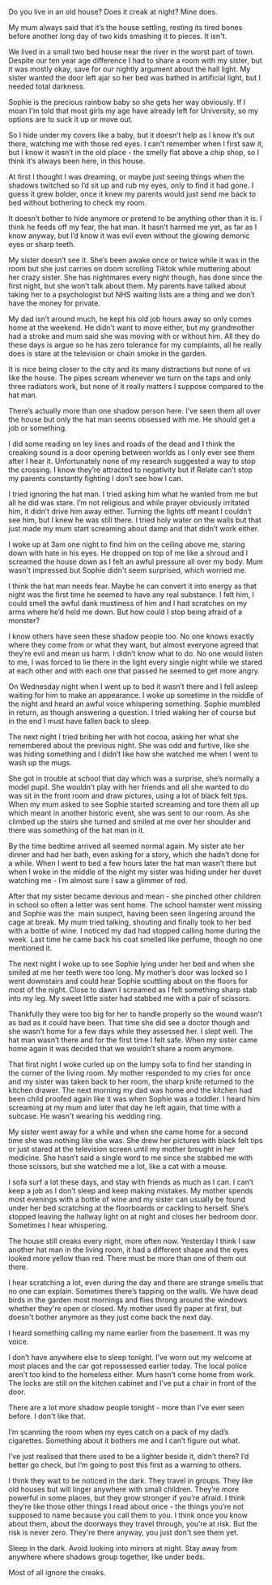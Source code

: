 Do you live in an old house? Does it creak at night? Mine does.

My mum always said that it’s the house settling, resting its tired bones before another long day of two kids smashing it to pieces. It isn't.

We lived in a small two bed house near the river in the worst part of town. Despite our ten year age difference I had to share a room with my sister, but it was mostly okay, save for our nightly argument about the hall light. My sister wanted the door left ajar so her bed was bathed in artificial light, but I needed total darkness.

Sophie is the precious rainbow baby so she gets her way obviously. If I moan I'm told that most girls my age have already left for University, so my options are to suck it up or move out.

So I hide under my covers like a baby, but it doesn’t help as I know it’s out there, watching me with those red eyes. I can’t remember when I first saw it, but I know it wasn’t in the old place - the smelly flat above a chip shop, so I think it’s always been here, in this house.

At first I thought I was dreaming, or maybe just seeing things when the shadows twitched so I’d sit up and rub my eyes, only to find it had gone. I guess it grew bolder, once it knew my parents would just send me back to bed without bothering to check my room.

It doesn’t bother to hide anymore or pretend to be anything other than it is. I think he feeds off my fear, the hat man. It hasn’t harmed me yet, as far as I know anyway, but I’d know it was evil even without the glowing demonic eyes or sharp teeth.

My sister doesn’t see it. She’s been awake once or twice while it was in the room but she just carries on doom scrolling Tiktok while muttering about her crazy sister. She has nightmares every night though, has done since the first night, but she won’t talk about them. My parents have talked about taking her to a psychologist but NHS waiting lists are a thing and we don’t have the money for private.

My dad isn’t around much, he kept his old job hours away so only comes home at the weekend. He didn’t want to move either, but my grandmother had a stroke and mum said she was moving with or without him. All they do these days is argue so he has zero tolerance for my complaints, all he really does is stare at the television or chain smoke in the garden. 

It is nice being closer to the city and its many distractions but none of us like the house. The pipes scream whenever we turn on the taps and only three radiators work, but none of it really matters I suppose compared to the hat man. 

There’s actually more than one shadow person here. I’ve seen them all over the house but only the hat man seems obsessed with me. He should get a job or something.

I did some reading on ley lines and roads of the dead and I think the creaking sound is a door opening between worlds as I only ever see them after I hear it. Unfortunately none of my research suggested a way to stop the crossing. I know they’re attracted to negativity but if Relate can’t stop my parents constantly fighting I don’t see how I can. 

I tried ignoring the hat man. I tried asking him what he wanted from me but all he did was stare. I’m not religious and while prayer obviously irritated him, it didn’t drive him away either. Turning the lights off meant I couldn’t see him, but I knew he was still there. I tried holy water on the walls but that just made my mum start screaming about damp and that didn’t work either.

I woke up at 3am one night to find him on the ceiling above me, staring down with hate in his eyes. He dropped on top of me like a shroud and I screamed the house down as I felt an awful pressure all over my body. Mum wasn't impressed but Sophie didn't seem surprised, which worried me.

I think the hat man needs fear. Maybe he can convert it into energy as that night was the first time he seemed to have any real substance. I felt him, I could smell the awful dank mustiness of him and I had scratches on my arms where he’d held me down. But how could I stop being afraid of a monster?

I know others have seen these shadow people too. No one knows exactly where they come from or what they want, but almost everyone agreed that they’re evil and mean us harm. I didn’t know what to do. No one would listen to me, I was forced to lie there in the light every single night while we stared at each other and with each one that passed he seemed to get more angry. 

On Wednesday night when I went up to bed it wasn’t there and I fell asleep waiting for him to make an appearance. I woke up sometime in the middle of the night and heard an awful voice whispering something. Sophie mumbled in return, as though answering a question. I tried waking her of course but in the end I must have fallen back to sleep.

The next night I tried bribing her with hot cocoa, asking her what she remembered about the previous night. She was odd and furtive, like she was hiding something and I didn’t like how she watched me when I went to wash up the mugs. 

She got in trouble at school that day which was a surprise, she’s normally a model pupil. She wouldn’t play with her friends and all she wanted to do was sit in the front room and draw pictures, using a lot of black felt tips. When my mum asked to see Sophie started screaming and tore them all up which meant in another historic event, she was sent to our room. As she climbed up the stairs she turned and smiled at me over her shoulder and there was something of the hat man in it. 

By the time bedtime arrived all seemed normal again. My sister ate her dinner and had her bath, even asking for a story, which she hadn’t done for a while. When I went to bed a few hours later the hat man wasn’t there but when I woke in the middle of the night my sister was hiding under her duvet watching me - I’m almost sure I saw a glimmer of red. 

After that my sister became devious and mean - she pinched other children in school so often a letter was sent home. The school hamster went missing and Sophie was the  main suspect, having been seen lingering around the cage at break. My mum tried talking, shouting and finally took to her bed with a bottle of wine. I noticed my dad had stopped calling home during the week. Last time he came back his coat smelled like perfume, though no one mentioned it.

The next night I woke up to see Sophie lying under her bed and when she smiled at me her teeth were too long. My mother’s door was locked so I went downstairs and could hear Sophie scuttling about on the floors for most of the night. Close to dawn I screamed as I felt something sharp stab into my leg. My sweet little sister had stabbed me with a pair of scissors. 

Thankfully they were too big for her to handle properly so the wound wasn’t as bad as it could have been. That time she did see a doctor though and she wasn’t home for a few days while they assessed her. I slept well. The hat man wasn’t there and for the first time I felt safe. When my sister came home again it was decided that we wouldn’t share a room anymore.

That first night I woke curled up on the lumpy sofa to find her standing in the corner of the living room. My mother responded to my cries for once and my sister was taken back to her room, the sharp knife returned to the kitchen drawer. The next morning my dad was home and the kitchen had been child proofed again like it was when Sophie was a toddler. I heard him screaming at my mum and later that day he left again, that time with a suitcase. He wasn't wearing his wedding ring.

My sister went away for a while and when she came home for a second time she was nothing like she was. She drew her pictures with black felt tips or just stared at the television screen until my mother brought in her medicine. She hasn’t said a single word to me since she stabbed me with those scissors, but she watched me a lot, like a cat with a mouse. 

I sofa surf a lot these days, and stay with friends as much as I can. I can’t keep a job as I don’t sleep and keep making mistakes. My mother spends most evenings with a bottle of wine and my sister can usually be found under her bed scratching at the floorboards or cackling to herself. She’s stopped leaving the hallway light on at night and closes her bedroom door. Sometimes I hear whispering. 

The house still creaks every night, more often now. Yesterday I think I saw another hat man in the living room, it had a different shape and the eyes looked more yellow than red. There must be more than one of them out there.

I hear scratching a lot, even during the day and there are strange smells that no one can explain. Sometimes there’s tapping on the walls. We have dead birds in the garden most mornings and flies throng around the windows whether they're open or closed. My mother used fly paper at first, but doesn't bother anymore as they just come back the next day.

I heard something calling my name earlier from the basement. It was my voice.

I don’t have anywhere else to sleep tonight. I’ve worn out my welcome at most places and the car got repossessed earlier today. The local police aren’t too kind to the homeless either. Mum hasn't come home from work. The locks are still on the kitchen cabinet and I’ve put a chair in front of the door. 

There are a lot more shadow people tonight - more than I’ve ever seen before. I don't like that.

I’m scanning the room when my eyes catch on a pack of my dad’s cigarettes. Something about it bothers me and I can’t figure out what.

I’ve just realised that there used to be a lighter beside it, didn’t there? I’d better go check, but I’m going to post this first as a warning to others. 

I think they wait to be noticed in the dark. They travel in groups. They like old houses but will linger anywhere with small children. They’re more powerful in some places, but they grow stronger if you’re afraid. I think they’re like those other things I read about once - the things you’re not supposed to name because you call them to you. I think once you know about them, about the doorways they travel through, you’re at risk. But the risk is never zero. They're there anyway, you just don't see them yet.

Sleep in the dark. Avoid looking into mirrors at night. Stay away from anywhere where shadows group together, like under beds. 

Most of all ignore the creaks. 